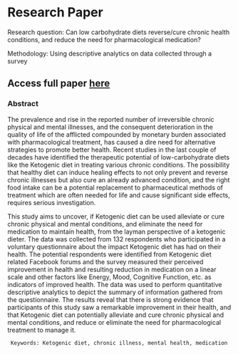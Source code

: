 # Research Paper

Research question: Can low carbohydrate diets reverse/cure chronic health conditions, and reduce the need for pharmacological medication?

Methodology: Using descriptive analytics on data collected through a survey


## Access full paper [here](https://github.com/navyamh24/Research-paper-on-reversal-of-chronic-health-condition-using-low-carb-diet/blob/master/Research%20Paper%20-%20Health%20Impact%20of%20Keto%20Diet.pdf)


### Abstract

The prevalence and rise in the reported number of irreversible chronic physical and mental illnesses, and the consequent deterioration in the quality of life of the afflicted compounded by monetary burden associated with pharmacological treatment, has caused a dire need for alternative strategies to promote better health. Recent studies in the last couple of decades have identified the therapeutic potential of low-carbohydrate diets like the Ketogenic diet in treating various chronic conditions. The possibility that healthy diet can induce healing effects to not only prevent and reverse chronic illnesses but also cure an already advanced condition, and the right food intake can be a potential replacement to pharmaceutical methods of treatment which are often needed for life and cause significant side effects, requires serious investigation. 

This study aims to uncover, if Ketogenic diet can be used alleviate or cure chronic physical and mental conditions, and eliminate the need for medication to maintain health, from the layman perspective of a ketogenic dieter. The data was collected from 132 respondents who participated in a voluntary questionnaire about the impact Ketogenic diet has had on their health. The potential respondents were identified from Ketogenic diet related Facebook forums and the survey measured their perceived improvement in health and resulting reduction in medication on a linear scale and other factors like Energy, Mood, Cognitive Function, etc. as indicators of improved health. The data was used to perform quantitative descriptive analytics to depict the summary of information gathered from the questionnaire. The results reveal that there is strong evidence that participants of this study saw a remarkable improvement in their health, and that Ketogenic diet can potentially alleviate and cure chronic physical and mental conditions, and reduce or eliminate the need for pharmacological treatment to manage it. 

     Keywords: Ketogenic diet, chronic illness, mental health, medication
